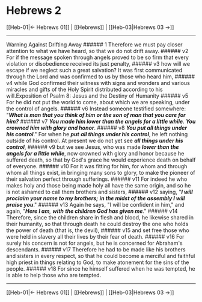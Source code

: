 # Hebrews 2

[[Heb-01|← Hebrews 01]] | [[Hebrews]] | [[Heb-03|Hebrews 03 →]]
***

Warning Against Drifting Away ###### 1 Therefore we must pay closer attention to what we have heard, so that we do not drift away. ###### v2 For if the message spoken through angels proved to be so firm that every violation or disobedience received its just penalty, ###### v3 how will we escape if we neglect such a great salvation? It was first communicated through the Lord and was confirmed to us by those who heard him, ###### v4 while God confirmed their witness with signs and wonders and various miracles and gifts of the Holy Spirit distributed according to his will.Exposition of Psalm 8: Jesus and the Destiny of Humanity ###### v5 For he did not put the world to come, about which we are speaking, under the control of angels. ###### v6 Instead someone testified somewhere: "**_What is man that you think of him_** **_or_ _the son of man that you care for him?_** ###### v7 **_You made him lower than the angels for a little while_**. **_You crowned him with glory and honor_**. ###### v8 **_You put all things under his control_**." For when he **_put_** **_all things under his control_**, he left nothing outside of his control. At present we do not yet see **_all things under his control_**, ###### v9 but we see Jesus, who was made **_lower than the angels for a little while_**, now crowned with glory and honor because he suffered death, so that by God's grace he would experience death on behalf of everyone. ###### v10 For it was fitting for him, for whom and through whom all things exist, in bringing many sons to glory, to make the pioneer of their salvation perfect through sufferings. ###### v11 For indeed he who makes holy and those being made holy all have the same origin, and so he is not ashamed to call them brothers and sisters, ###### v12 saying, "**_I will proclaim your name to my brothers;_** **_in_ _the midst of the assembly I will praise you_**." ###### v13 Again he says, "I will be confident in him," and again, "_**Here I am**,_ **_with_** **_the children God has given me_**." ###### v14 Therefore, since the children share in flesh and blood, he likewise shared in their humanity, so that through death he could destroy the one who holds the power of death (that is, the devil), ###### v15 and set free those who were held in slavery all their lives by their fear of death. ###### v16 For surely his concern is not for angels, but he is concerned for Abraham's descendants. ###### v17 Therefore he had to be made like his brothers and sisters in every respect, so that he could become a merciful and faithful high priest in things relating to God, to make atonement for the sins of the people. ###### v18 For since he himself suffered when he was tempted, he is able to help those who are tempted.

***
[[Heb-01|← Hebrews 01]] | [[Hebrews]] | [[Heb-03|Hebrews 03 →]]

